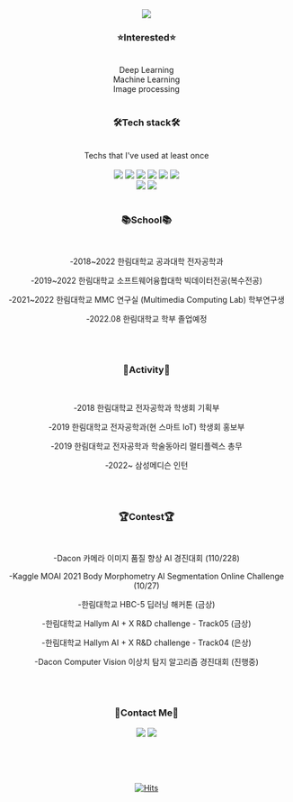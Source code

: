 <div align="center">
  <img src="https://capsule-render.vercel.app/api?type=waving&color=FFFACD&height=250&section=header&text=VICTORY'S SPACE&fontColor=8080803&fontSize=45&fontAlignY=40" />  

  
  ### **:star:Interested:star:**<br>
  <br>
  Deep Learning<br>
  Machine Learning<br>
  Image processing<br>

  <br>
  
  ### 🛠Tech stack🛠<br>
  <br>
  Techs that I've used at least once<br>
  <br>
  <img src="https://img.shields.io/badge/Python-3776AB?style=flat-square&logo=Python&logoColor=white"/></a> <img src="https://img.shields.io/badge/JavaScript-F7DF1E?style=flat-square&logo=JavaScript&logoColor=white"/></a> <img src="https://img.shields.io/badge/Java-007396?style=flat-square&logo=Java&logoColor=white"/></a> <img src="https://img.shields.io/badge/C++-00599C?style=flat-square&logo=C%2B%2B&logoColor=white"/></a> <img src="https://img.shields.io/badge/C-A8B9CC?style=flat-square&logo=C&logoColor=white"/></a> <img src="https://img.shields.io/badge/R-276DC3?style=flat-square&logo=R&logoColor=white"/></a><br><img src="https://img.shields.io/badge/PyTorch-EE4C2C?style=flat-square&logo=PyTorch&logoColor=white"/></a> <img src="https://img.shields.io/badge/TensorFlow-FF6F00?style=flat-square&logo=TensorFlow&logoColor=white"/></a>
  <br>
  <br>

  ### 📚School📚 <br>
  <br>
  
  -2018~2022 한림대학교 공과대학 전자공학과
  
  -2019~2022 한림대학교 소프트웨어융합대학 빅데이터전공(복수전공)
  
  -2021~2022 한림대학교 MMC 연구실 (Multimedia Computing Lab) 학부연구생
  
  -2022.08 한림대학교 학부 졸업예정
  
  <br>
  <br>
  
  ### 🎵Activity🎵 <br>
  <br>
  
  -2018 한림대학교 전자공학과 학생회 기획부
  
  -2019 한림대학교 전자공학과(현 스마트 IoT) 학생회 홍보부

  -2019 한림대학교 전자공학과 학술동아리 멀티플렉스 총무
  
  -2022~ 삼성메디슨 인턴
  
  <br>
  <br>
  
  ### 🏆Contest🏆 <br>
  <br>
  
  -Dacon 카메라 이미지 품질 향상 AI 경진대회 (110/228)
  
  -Kaggle MOAI 2021 Body Morphometry AI Segmentation Online Challenge (10/27)

  -한림대학교 HBC-5 딥러닝 해커톤 (금상)

  -한림대학교 Hallym AI + X R&D challenge - Track05 (금상)

  -한림대학교 Hallym AI + X R&D challenge - Track04 (은상)

  -Dacon Computer Vision 이상치 탐지 알고리즘 경진대회 (진행중)

  <br>
  <br>
  
  ### :pushpin:Contact Me:pushpin:<br>
  <a href="https://www.instagram.com/tmdrn99/"><img src="https://img.shields.io/badge/Instagram-E4405F?style=flat-square&logo=Instagram&logoColor=white"/></a> <a href="tmdrn9912@gmail.com"><img src="https://img.shields.io/badge/Gmail-EA4335?style=flat-square&logo=Gmail&logoColor=white"/></a>
  
  <br>
  <br>
  <br>
  
  [![Hits](https://hits.seeyoufarm.com/api/count/incr/badge.svg?url=https%3A%2F%2Fgithub.com%2Ftmdrn9&count_bg=%23FFE55C&title_bg=%23555555&icon=&icon_color=%23E7E7E7&title=HELLO&edge_flat=false)](https://hits.seeyoufarm.com)
  <br>
  <br>
  <br>
</div>
